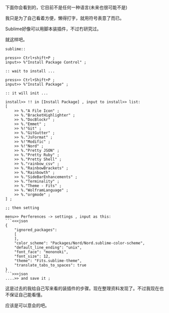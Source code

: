 下面你会看到的，它目前不是任何一种语言(未来也很可能不是)

我只是为了自己看着方便，懒得打字，就用符号表意了而已。

Sublime好像可以用脚本装插件，不过冇研究过。

就这样吧。

```xxx
sublime::

press>> Ctrl+shift+P ;
input>> %"Install Package Control" ;

:: wait to install ...

press>> Ctrl+Shift+P ;
input>> %"Install Package" ;

:: it will init ...

install>> !! in [Install Package] , input to install>> list:
[
    >> %."A File Icon" ;
    >> %."BracketHighlighter" ;
    >> %."DocBlockr" ;
    >> %."Emmet" ;
    >> %!"Git" ;
    >> %."GitGutter" ;
    >> %."JsFormat" ;
    >> %!"Modific" ;
    >> %!"Nord" ;
    >> %."Pretty JSON" ;
    >> %."Pretty Ruby" ;
    >> %."Pretty Shell" ;
    >> %."rainbow_csv" ;
    >> %."RainbowBrackets" ;
    >> %."Rainbowth" ;
    >> %."SideBarEnhancements" ;
    >> %."Terminality" ;
    >> %."Theme - Fits" ;
    >> %."WolframLanguage" ;
    >> %."orgmode" ;
] ;

;; then setting

menu>> Perferences -> settings , input as this:
```<<<json
{
    "ignored_packages": 
    [
    ],
    "color_scheme": "Packages/Nord/Nord.sublime-color-scheme",
    "default_line_ending": "unix",
    "font_face": "mononoki",
    "font_size": 12,
    "theme": "Fits.sublime-theme",
    "translate_tabs_to_spaces": true
}
```>>>json
....>> and save it ;
```

这是过去的我给自己写来看的装插件的步骤。现在整理资料发现了。不过我现在也不保证自己能看懂。

应该是可以意会的吧。
